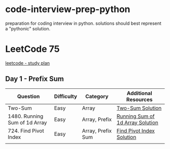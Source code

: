 # code-interview-prep-python

preparation for coding interview in python. solutions should best represent a "pythonic" solution.

# LeetCode 75

[leetcode - study plan](https://leetcode.com/study-plan/leetcode-75/?progress=celgvze)

## Day 1 - Prefix Sum

| Question                      | Difficulty | Category          | Additional Resources                                                                                  |
| ----------------------------- | ---------- | ----------------- | ----------------------------------------------------------------------------------------------------- |
| Two-Sum                       | Easy       | Array             | [Two-Sum Solution](./interview-questions/LeetCode/1.two-sum.ipynb)                                    |
| 1480. Running Sum of 1d Array | Easy       | Array, Prefix     | [Running Sum of 1d Array Solution](./interview-questions/LeetCode/1480.running-sum-of-1d-array.ipynb) |
| 724. Find Pivot Index         | Easy       | Array, Prefix Sum | [Find Pivot Index Solution](./interview-questions/LeetCode/724.find-pivot-index.ipynb)                |
|                               |            |                   |                                                                                                       |
